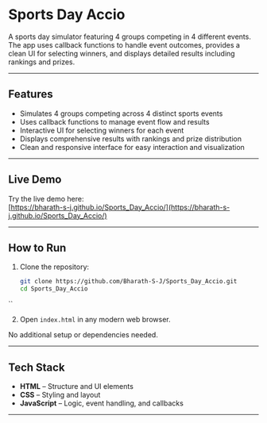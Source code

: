# Sports Day Accio
A sports day simulator featuring 4 groups competing in 4 different events. The app uses callback functions to handle event outcomes, provides a clean UI for selecting winners, and displays detailed results including rankings and prizes.

---

## Features
- Simulates 4 groups competing across 4 distinct sports events  
- Uses callback functions to manage event flow and results  
- Interactive UI for selecting winners for each event  
- Displays comprehensive results with rankings and prize distribution  
- Clean and responsive interface for easy interaction and visualization  

---

## Live Demo
Try the live demo here:  
[https://bharath-s-j.github.io/Sports_Day_Accio/](https://bharath-s-j.github.io/Sports_Day_Accio/)

---

## How to Run
1. Clone the repository:  
   ```bash
   git clone https://github.com/Bharath-S-J/Sports_Day_Accio.git
   cd Sports_Day_Accio
``

2. Open `index.html` in any modern web browser.

No additional setup or dependencies needed.

---

## Tech Stack
* **HTML** – Structure and UI elements
* **CSS** – Styling and layout
* **JavaScript** – Logic, event handling, and callbacks

---

